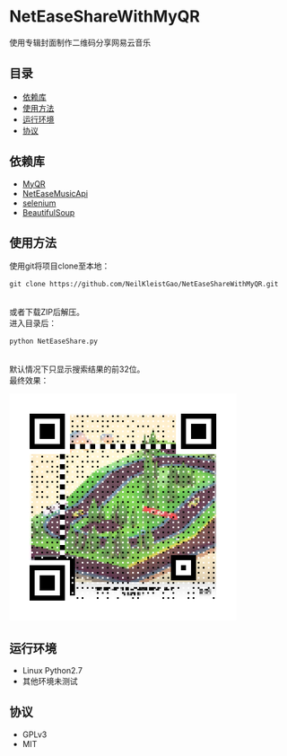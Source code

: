 # NetEaseShareWithMyQR

使用专辑封面制作二维码分享网易云音乐

## 目录

* [依赖库](#依赖库)
* [使用方法](#使用方法)
* [运行环境](#运行环境)
* [协议](#协议)

## 依赖库
* [MyQR](https://github.com/sylnsfar/qrcode)
* [NetEaseMusicApi](https://github.com/littlecodersh/NetEaseMusicApi)
* [selenium](https://www.seleniumhq.org/projects/webdriver/)
* [BeautifulSoup](https://pypi.python.org/pypi/beautifulsoup4)




## 使用方法

使用git将项目clone至本地：<br/>

```markdown
git clone https://github.com/NeilKleistGao/NetEaseShareWithMyQR.git
```
<br/>
或者下载ZIP后解压。<br/>
进入目录后：<br/>

```markdown
python NetEaseShare.py
```
<br/>
默认情况下只显示搜索结果的前32位。<br/>
最终效果：<br/>

![image](show.png)




## 运行环境

* Linux Python2.7
* 其他环境未测试





## 协议
* GPLv3
* MIT